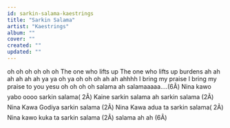 ```yaml
---
id: sarkin-salama-kaestrings
title: "Sarkin Salama"
artist: "Kaestrings"
album: ""
cover: ""
created: ""
updated: ""
---
```


oh oh oh oh oh oh
The one who lifts up
The one who lifts up burdens
ah ah ah ah ah ah ya ya oh ya oh oh oh ah ah ahhhh
I bring my praise
I bring my praise to you yesu
oh oh oh oh
salama ah salamaaaaa....(6Ã)
Nina kawo yabo oooo
sarkin salama( 2Ã)
Kaine sarkin  salama ah
sarkin salama (2Ã)
Nina Kawa Godiya
sarkin salama (2Ã)
Nina Kawa adua ta
sarkin salama( 2Ã)
Nina kawo kuka ta
sarkin salama (2Ã)
salama ah ah (6Ã)